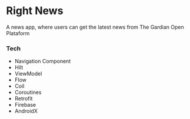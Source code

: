 # Right News

A news app, where users can get the latest news from The Gardian Open Plataform

### Tech
- Navigation Component
- Hilt
- ViewModel
- Flow
- Coil
- Coroutines
- Retrofit
- Firebase
- AndroidX
